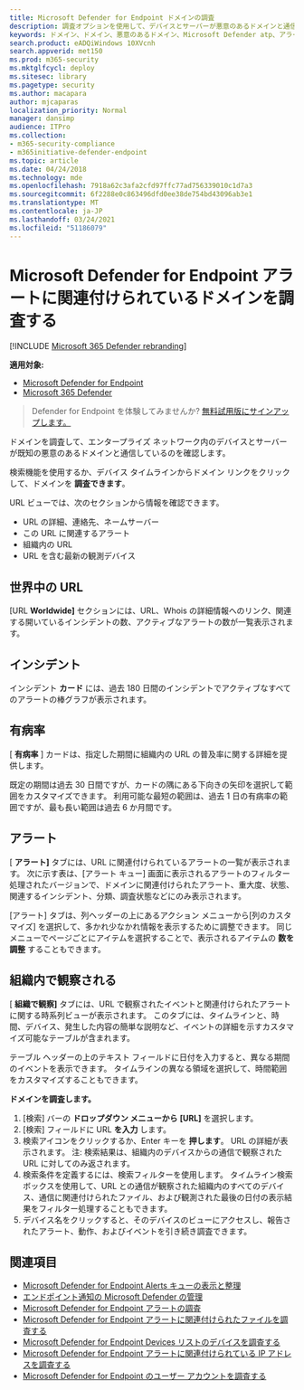 ```yaml
---
title: Microsoft Defender for Endpoint ドメインの調査
description: 調査オプションを使用して、デバイスとサーバーが悪意のあるドメインと通信しているのを確認します。
keywords: ドメイン、ドメイン、悪意のあるドメイン、Microsoft Defender atp、アラート、URL を調査する
search.product: eADQiWindows 10XVcnh
search.appverid: met150
ms.prod: m365-security
ms.mktglfcycl: deploy
ms.sitesec: library
ms.pagetype: security
ms.author: macapara
author: mjcaparas
localization_priority: Normal
manager: dansimp
audience: ITPro
ms.collection:
- m365-security-compliance
- m365initiative-defender-endpoint
ms.topic: article
ms.date: 04/24/2018
ms.technology: mde
ms.openlocfilehash: 7918a62c3afa2cfd97ffc77ad756339010c1d7a3
ms.sourcegitcommit: 6f2288e0c863496dfd0ee38de754bd43096ab3e1
ms.translationtype: MT
ms.contentlocale: ja-JP
ms.lasthandoff: 03/24/2021
ms.locfileid: "51186079"
---
```

# <a name="investigate-a-domain-associated-with-a-microsoft-defender-for-endpoint-alert"></a>Microsoft Defender for Endpoint アラートに関連付けられているドメインを調査する

[!INCLUDE [Microsoft 365 Defender rebranding](../../includes/microsoft-defender.md)]


**適用対象:**
- [Microsoft Defender for Endpoint](https://go.microsoft.com/fwlink/p/?linkid=2154037)
- [Microsoft 365 Defender](https://go.microsoft.com/fwlink/?linkid=2118804)

>Defender for Endpoint を体験してみませんか? [無料試用版にサインアップします。](https://www.microsoft.com/microsoft-365/windows/microsoft-defender-atp?ocid=docs-wdatp-investigatedomain-abovefoldlink) 

ドメインを調査して、エンタープライズ ネットワーク内のデバイスとサーバーが既知の悪意のあるドメインと通信しているのを確認します。

検索機能を使用するか、デバイス タイムラインからドメイン リンクをクリックして、ドメインを **調査できます**。

URL ビューでは、次のセクションから情報を確認できます。

- URL の詳細、連絡先、ネームサーバー
- この URL に関連するアラート 
- 組織内の URL
- URL を含む最新の観測デバイス

## <a name="url-worldwide"></a>世界中の URL

[URL **Worldwide]** セクションには、URL、Whois の詳細情報へのリンク、関連する開いているインシデントの数、アクティブなアラートの数が一覧表示されます。

## <a name="incident"></a>インシデント

インシデント **カード** には、過去 180 日間のインシデントでアクティブなすべてのアラートの棒グラフが表示されます。

## <a name="prevalence"></a>有病率

[ **有病率** ] カードは、指定した期間に組織内の URL の普及率に関する詳細を提供します。

既定の期間は過去 30 日間ですが、カードの隅にある下向きの矢印を選択して範囲をカスタマイズできます。 利用可能な最短の範囲は、過去 1 日の有病率の範囲ですが、最も長い範囲は過去 6 か月間です。

## <a name="alerts"></a>アラート

[ **アラート]** タブには、URL に関連付けられているアラートの一覧が表示されます。 次に示す表は、[アラート キュー] 画面に表示されるアラートのフィルター処理されたバージョンで、ドメインに関連付けられたアラート、重大度、状態、関連するインシデント、分類、調査状態などにのみ表示されます。

[アラート] タブは、列ヘッダーの上にあるアクション メニューから[列のカスタマイズ] を選択して、多かれ少なかれ情報を表示するために調整できます。 同じメニューでページごとにアイテムを選択することで、表示されるアイテムの **数を調整** することもできます。

## <a name="observed-in-organization"></a>組織内で観察される

[ **組織で観察]** タブには、URL で観察されたイベントと関連付けられたアラートに関する時系列ビューが表示されます。 このタブには、タイムラインと、時間、デバイス、発生した内容の簡単な説明など、イベントの詳細を示すカスタマイズ可能なテーブルが含まれます。 

テーブル ヘッダーの上のテキスト フィールドに日付を入力すると、異なる期間のイベントを表示できます。 タイムラインの異なる領域を選択して、時間範囲をカスタマイズすることもできます。

**ドメインを調査します。**

1. [検索] バーの **ドロップダウン メニューから** **[URL]** を選択します。
2. [検索] フィールドに URL **を入力** します。
3. 検索アイコンをクリックするか、Enter キーを **押します**。 URL の詳細が表示されます。 注: 検索結果は、組織内のデバイスからの通信で観察された URL に対してのみ返されます。
4. 検索条件を定義するには、検索フィルターを使用します。 タイムライン検索ボックスを使用して、URL との通信が観察された組織内のすべてのデバイス、通信に関連付けられたファイル、および観測された最後の日付の表示結果をフィルター処理することもできます。
5. デバイス名をクリックすると、そのデバイスのビューにアクセスし、報告されたアラート、動作、およびイベントを引き続き調査できます。

## <a name="related-topics"></a>関連項目
- [Microsoft Defender for Endpoint Alerts キューの表示と整理](alerts-queue.md)
- [エンドポイント通知の Microsoft Defender の管理](manage-alerts.md)
- [Microsoft Defender for Endpoint アラートの調査](investigate-alerts.md)
- [Microsoft Defender for Endpoint アラートに関連付けられたファイルを調査する](investigate-files.md)
- [Microsoft Defender for Endpoint Devices リストのデバイスを調査する](investigate-machines.md)
- [Microsoft Defender for Endpoint アラートに関連付けられている IP アドレスを調査する](investigate-ip.md)
- [Microsoft Defender for Endpoint のユーザー アカウントを調査する](investigate-user.md)
